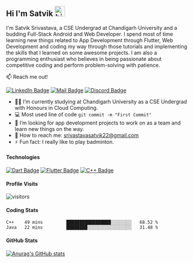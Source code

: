 ## Hi I'm Satvik <img src="https://user-images.githubusercontent.com/1303154/88677602-1635ba80-d120-11ea-84d8-d263ba5fc3c0.gif" width="28px" alt="hi">

I'm Satvik Srivastava, a CSE Undergrad at Chandigarh University and a budding Full-Stack Android and Web Developer. I spend most of time learning new things related to App Development through Flutter, Web Development and coding my way through those tutorials and implementing the skills that I learned on some awesome projects. I am also a programming enthusiast who believes in being passionate about competitive coding and perform problem-solving with patience.

:mailbox: Reach me out!

[![LinkedIn Badge](https://img.shields.io/badge/-Satvik-0e76a8?style=flat&labelColor=0e76a8&logo=linkedin&logoColor=white)](https://www.linkedin.com/in/satvik-srivastava-8237aa202/) [![Mail Badge](https://img.shields.io/badge/-satviksriv-c0392b?style=flat&labelColor=c0392b&logo=gmail&logoColor=white)](mailto:srivastavasatvik22@gmail.com) [![Discord Badge](https://img.shields.io/badge/-SubZero-00008B?style=flat&labelColor=00008B&logo=discord&logoColor=white)](https://discordapp.com/users/6458/)



- 👨‍🎓 I’m currently studying at Chandigarh University as a CSE Undergrad with Honours in Cloud Computing.
- :computer: Most used line of code `git commit -m "First Commit"`
- 🤔 I’m looking for app development projects to work on as a team and learn new things on the way.
- 📧 How to reach me: srivastavasatvik22@gmail.com
- ⚡ Fun fact: I really like to play badminton.

#### Technologies


[![Dart Badge](https://img.shields.io/badge/-Dart-61DBFB?style=for-the-badge&labelColor=black&logo=dart&logoColor=61DBFB)](https://github.com/satviksriv?tab=repositories) [![Flutter Badge](https://img.shields.io/badge/-flutter-007acc?style=for-the-badge&labelColor=black&logo=flutter&logoColor=007acc)](https://github.com/satviksriv?tab=repositories) [![C++ Badge](https://img.shields.io/badge/-C++-3C873A?style=for-the-badge&labelColor=black&logo=cplusplus&logoColor=3C873A)](https://github.com/satviksriv?tab=repositories)


#### Profile Visits

![visitors](https://visitor-badge.glitch.me/badge?page_id=satviksriv.satviksriv)

#### Coding Stats

<!--START_SECTION:waka-->
```text
C++    49 mins         █████████████████░░░░░░░░   68.52 % 
Java   22 mins         ████████░░░░░░░░░░░░░░░░░   31.48 % 
```
<!--END_SECTION:waka-->

#### GitHub Stats

[![Anurag's GitHub stats](https://github-readme-stats.vercel.app/api?username=satviksriv&theme=tokyonight)](https://github.com/anuraghazra/github-readme-stats)

